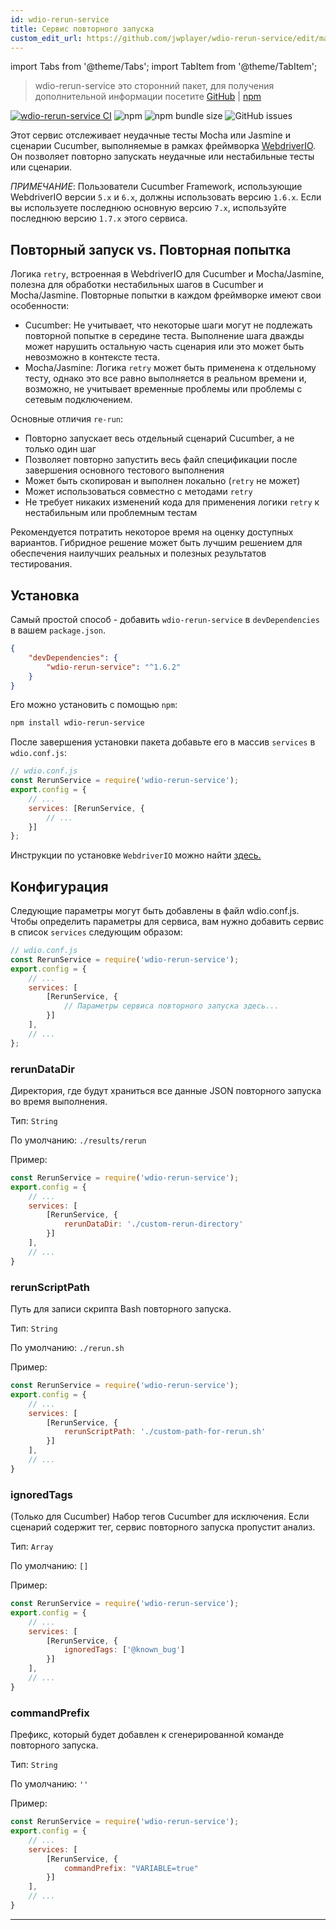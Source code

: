```yaml
---
id: wdio-rerun-service
title: Сервис повторного запуска
custom_edit_url: https://github.com/jwplayer/wdio-rerun-service/edit/master/README.md
---
```


import Tabs from '@theme/Tabs';
import TabItem from '@theme/TabItem';

> wdio-rerun-service это сторонний пакет, для получения дополнительной информации посетите [GitHub](https://github.com/jwplayer/wdio-rerun-service) | [npm](https://www.npmjs.com/package/wdio-rerun-service)

[![wdio-rerun-service CI](https://github.com/webdriverio-community/wdio-rerun-service/actions/workflows/node.js.yml/badge.svg)](https://github.com/webdriverio-community/wdio-rerun-service/actions/workflows/node.js.yml)
![npm](https://img.shields.io/npm/dm/wdio-rerun-service)
![npm bundle size](https://img.shields.io/bundlephobia/min/wdio-rerun-service)
![GitHub issues](https://img.shields.io/github/issues/webdriverio-community/wdio-rerun-service)

Этот сервис отслеживает неудачные тесты Mocha или Jasmine и сценарии Cucumber, выполняемые в рамках фреймворка [WebdriverIO](https://webdriver.io). Он позволяет повторно запускать неудачные или нестабильные тесты или сценарии.

_ПРИМЕЧАНИЕ_: Пользователи Cucumber Framework, использующие WebdriverIO версии `5.x` и `6.x`, должны использовать версию `1.6.x`. Если вы используете последнюю основную версию `7.x`, используйте последнюю версию `1.7.x` этого сервиса.

## Повторный запуск vs. Повторная попытка

Логика `retry`, встроенная в WebdriverIO для Cucumber и Mocha/Jasmine, полезна для обработки нестабильных шагов в Cucumber и Mocha/Jasmine. Повторные попытки в каждом фреймворке имеют свои особенности:
* Cucumber: Не учитывает, что некоторые шаги могут не подлежать повторной попытке в середине теста. Выполнение шага дважды может нарушить остальную часть сценария или это может быть невозможно в контексте теста.
* Mocha/Jasmine: Логика `retry` может быть применена к отдельному тесту, однако это все равно выполняется в реальном времени и, возможно, не учитывает временные проблемы или проблемы с сетевым подключением.

Основные отличия `re-run`:
* Повторно запускает весь отдельный сценарий Cucumber, а не только один шаг
* Позволяет повторно запустить весь файл спецификации после завершения основного тестового выполнения
* Может быть скопирован и выполнен локально (`retry` не может)
* Может использоваться совместно с методами `retry`
* Не требует никаких изменений кода для применения логики `retry` к нестабильным или проблемным тестам

Рекомендуется потратить некоторое время на оценку доступных вариантов. Гибридное решение может быть лучшим решением для обеспечения наилучших реальных и полезных результатов тестирования.

## Установка

Самый простой способ - добавить `wdio-rerun-service` в `devDependencies` в вашем `package.json`.

```json
{
    "devDependencies": {
        "wdio-rerun-service": "^1.6.2"
    }
}
```

Его можно установить с помощью `npm`:

```bash
npm install wdio-rerun-service
```

После завершения установки пакета добавьте его в массив `services` в `wdio.conf.js`:

```js
// wdio.conf.js
const RerunService = require('wdio-rerun-service');
export.config = {
    // ...
    services: [RerunService, {
        // ...
    }]
};
```

Инструкции по установке `WebdriverIO` можно найти [здесь.](https://webdriver.io/docs/gettingstarted.html)

## Конфигурация

Следующие параметры могут быть добавлены в файл wdio.conf.js. Чтобы определить параметры для сервиса, вам нужно добавить сервис в список `services` следующим образом:

```js
// wdio.conf.js
const RerunService = require('wdio-rerun-service');
export.config = {
    // ...
    services: [
        [RerunService, {
            // Параметры сервиса повторного запуска здесь...
        }]
    ],
    // ...
};
```

### rerunDataDir
Директория, где будут храниться все данные JSON повторного запуска во время выполнения.

Тип: `String`

По умолчанию: `./results/rerun`

Пример:
```js
const RerunService = require('wdio-rerun-service');
export.config = {
    // ...
    services: [
        [RerunService, {
            rerunDataDir: './custom-rerun-directory'
        }]
    ],
    // ...
}
```

### rerunScriptPath
Путь для записи скрипта Bash повторного запуска.

Тип: `String`

По умолчанию: `./rerun.sh`

Пример:
```js
const RerunService = require('wdio-rerun-service');
export.config = {
    // ...
    services: [
        [RerunService, {
            rerunScriptPath: './custom-path-for-rerun.sh'
        }]
    ],
    // ...
}
```

### ignoredTags
(Только для Cucumber) Набор тегов Cucumber для исключения. Если сценарий содержит тег, сервис повторного запуска пропустит анализ.

Тип: `Array`

По умолчанию: `[]`

Пример:
```js
const RerunService = require('wdio-rerun-service');
export.config = {
    // ...
    services: [
        [RerunService, {
            ignoredTags: ['@known_bug']
        }]
    ],
    // ...
}
```

### commandPrefix
Префикс, который будет добавлен к сгенерированной команде повторного запуска.

Тип: `String`

По умолчанию: `''`

Пример:
```js
const RerunService = require('wdio-rerun-service');
export.config = {
    // ...
    services: [
        [RerunService, {
            commandPrefix: "VARIABLE=true"
        }]
    ],
    // ...
}
```
----
